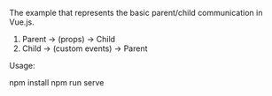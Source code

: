 The example that represents the basic parent/child communication in Vue.js.

1) Parent -> (props) -> Child
2) Child -> (custom events) -> Parent

Usage:

npm install
npm run serve
